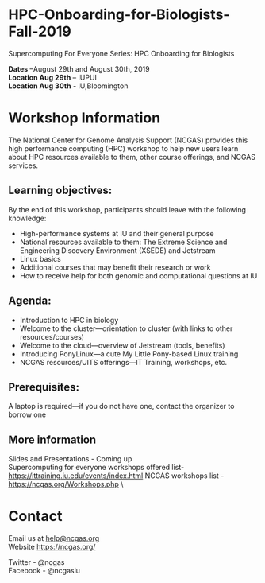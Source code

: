 # HPC-Onboarding-for-Biologists-Fall-2019
Supercomputing For Everyone Series: HPC Onboarding for Biologists

**Dates** –August 29th and August 30th, 2019 \
**Location Aug 29th** – IUPUI  \
**Location Aug 30th** - IU,Bloomington 

# Workshop Information
The National Center for Genome Analysis Support (NCGAS) provides this high performance computing (HPC) workshop to help new users learn about HPC resources available to them, other course offerings, and NCGAS services.

## Learning objectives:
By the end of this workshop, participants should leave with the following knowledge:

- High-performance systems at IU and their general purpose
- National resources available to them: The Extreme Science and Engineering Discovery Environment (XSEDE) and Jetstream
- Linux basics
- Additional courses that may benefit their research or work
- How to receive help for both genomic and computational questions at IU

## Agenda:
- Introduction to HPC in biology
- Welcome to the cluster—orientation to cluster (with links to other resources/courses)
- Welcome to the cloud—overview of Jetstream (tools, benefits)
- Introducing PonyLinux—a cute My Little Pony-based Linux training
- NCGAS resources/UITS offerings—IT Training, workshops, etc.

## Prerequisites:
A laptop is required—if you do not have one, contact the organizer to borrow one

## More information 
Slides and Presentations - Coming up \
Supercomputing for everyone workshops offered list- https://ittraining.iu.edu/events/index.html
NCGAS workshops list - https://ncgas.org/Workshops.php \


# Contact
Email us at help@ncgas.org \
Website https://ncgas.org/

Twitter - @ncgas \
Facebook - @ncgasiu

